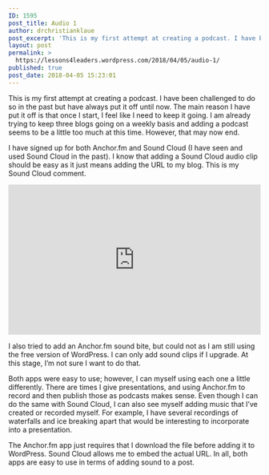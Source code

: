 ```yaml
---
ID: 1595
post_title: Audio 1
author: drchristianklaue
post_excerpt: 'This is my first attempt at creating a podcast. I have been challenged to do so in the past but have always put it off until now. The main reason I have put it off is that once I start, I feel like I need to keep it going. I am already trying to keep &hellip; <a href="https://lessons4leaders.wordpress.com/2018/04/05/audio-1/">Continue reading <span>Audio 1</span></a>'
layout: post
permalink: >
  https://lessons4leaders.wordpress.com/2018/04/05/audio-1/
published: true
post_date: 2018-04-05 15:23:01
---
```

This is my first attempt at creating a podcast. I have been challenged to do so in the past but have always put it off until now. The main reason I have put it off is that once I start, I feel like I need to keep it going. I am already trying to keep three blogs going on a weekly basis and adding a podcast seems to be a little too much at this time. However, that may now end.

I have signed up for both Anchor.fm and Sound Cloud (I have seen and used Sound Cloud in the past). I know that adding a Sound Cloud audio clip should be easy as it just means adding the URL to my blog. This is my Sound Cloud comment.

<iframe width="100%" height="300" scrolling="no" frameborder="no" src="https://w.soundcloud.com/player/?url=https%3A%2F%2Fapi.soundcloud.com%2Ftracks%2F425400837%3Fsecret_token%3Ds-6JVHf&color=%23ff5500&amp%3Bauto_play=false&amp%3Bhide_related=false&amp%3Bshow_comments=true&amp%3Bshow_user=true&amp%3Bshow_reposts=false&amp%3Bshow_teaser=true&amp%3Bvisual=true"></iframe>

I also tried to add an Anchor.fm sound bite, but could not as I am still using the free version of WordPress. I can only add sound clips if I upgrade. At this stage, I&#8217;m not sure I want to do that.

Both apps were easy to use; however, I can myself using each one a little differently. There are times I give presentations, and using Anchor.fm to record and then publish those as podcasts makes sense. Even though I can do the same with Sound Cloud, I can also see myself adding music that I&#8217;ve created or recorded myself. For example, I have several recordings of waterfalls and ice breaking apart that would be interesting to incorporate into a presentation.

The Anchor.fm app just requires that I download the file before adding it to WordPress. Sound Cloud allows me to embed the actual URL. In all, both apps are easy to use in terms of adding sound to a post.